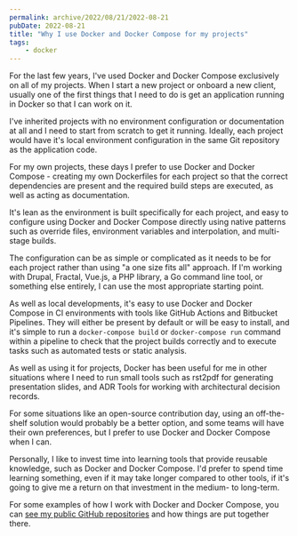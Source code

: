 ```yaml
---
permalink: archive/2022/08/21/2022-08-21
pubDate: 2022-08-21
title: "Why I use Docker and Docker Compose for my projects"
tags:
    - docker
---
```


For the last few years, I've used Docker and Docker Compose exclusively on all of my projects. When I start a new project or onboard a new client, usually one of the first things that I need to do is get an application running in Docker so that I can work on it.

<!-- Since I started programming, I've used a number of different local environments. Starting with WAMP and XAMPP on Windows, MAMP on macOS, Laravel Valet, the Symfony local server, and various open-source Docker-based solutions. -->

I've inherited projects with no environment configuration or documentation at all and I need to start from scratch to get it running. Ideally, each project would have it's local environment configuration in the same Git repository as the application code.

For my own projects, these days I prefer to use Docker and Docker Compose - creating my own Dockerfiles for each project so that the correct dependencies are present and the required build steps are executed, as well as acting as documentation.

It's lean as the environment is built specifically for each project, and easy to configure using Docker and Docker Compose directly using native patterns such as override files, environment variables and interpolation, and multi-stage builds.

The configuration can be as simple or complicated as it needs to be for each project rather than using "a one size fits all" approach. If I'm working with Drupal, Fractal, Vue.js, a PHP library, a Go command line tool, or something else entirely, I can use the most appropriate starting point.

As well as local developments, it's easy to use Docker and Docker Compose in CI environments with tools like GitHub Actions and Bitbucket Pipelines. They will either be present by default or will be easy to install, and it's simple to run a `docker-compose build` or `docker-compose run` command within a pipeline to check that the project builds correctly and to execute tasks such as automated tests or static analysis.

As well as using it for projects, Docker has been useful for me in other situations where I need to run small tools such as rst2pdf for generating presentation slides, and ADR Tools for working with architectural decision records.

For some situations like an open-source contribution day, using an off-the-shelf solution would probably be a better option, and some teams will have their own preferences, but I prefer to use Docker and Docker Compose when I can.

Personally, I like to invest time into learning tools that provide reusable knowledge, such as Docker and Docker Compose. I'd prefer to spend time learning something, even if it may take longer compared to other tools, if it's going to give me a return on that investment in the medium- to long-term.

For some examples of how I work with Docker and Docker Compose, you can [see my public GitHub repositories](https://github.com/opdavies?tab=repositories&q=docker) and how things are put together there.
